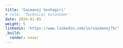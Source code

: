 ```yaml
---
title: 'Saimanoj Seshagiri'
# role: 'Technical Volunteer'
date: 2024-01-05
weight: 5
linkedin: 'https://www.linkedin.com/in/saimanoj75/'
_build:
  render: never
---
```


